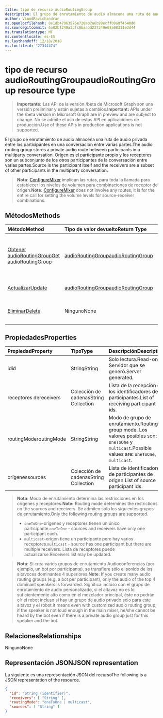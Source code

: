 ```yaml
---
title: tipo de recurso audioRoutingGroup
description: El grupo de enrutamiento de audio almacena una ruta de audio privada entre los participantes en una conversación entre varias partes. Origen es el participante propio y los receptores son un subconjunto de los otros participantes de la conversación entre varias partes.
author: VinodRavichandran
ms.openlocfilehash: 0e1db47963576e728a07a6b99ecff09a0f4640d0
ms.sourcegitcommit: 6a82bf240a3cfc0baabd227349e08a08311e3d44
ms.translationtype: MT
ms.contentlocale: es-ES
ms.lasthandoff: 12/18/2018
ms.locfileid: "27344474"
---
```

# <a name="audioroutinggroup-resource-type"></a><span data-ttu-id="d17f3-104">tipo de recurso audioRoutingGroup</span><span class="sxs-lookup"><span data-stu-id="d17f3-104">audioRoutingGroup resource type</span></span>

> <span data-ttu-id="d17f3-105">**Importante:** Las API de la versión /beta de Microsoft Graph son una versión preliminar y están sujetas a cambios.</span><span class="sxs-lookup"><span data-stu-id="d17f3-105">**Important:** APIs under the /beta version in Microsoft Graph are in preview and are subject to change.</span></span> <span data-ttu-id="d17f3-106">No se admite el uso de estas API en aplicaciones de producción.</span><span class="sxs-lookup"><span data-stu-id="d17f3-106">Use of these APIs in production applications is not supported.</span></span>

<span data-ttu-id="d17f3-107">El grupo de enrutamiento de audio almacena una ruta de audio privada entre los participantes en una conversación entre varias partes.</span><span class="sxs-lookup"><span data-stu-id="d17f3-107">The audio routing group stores a private audio route between participants in a multiparty conversation.</span></span> <span data-ttu-id="d17f3-108">Origen es el participante propio y los receptores son un subconjunto de los otros participantes de la conversación entre varias partes.</span><span class="sxs-lookup"><span data-stu-id="d17f3-108">Source is the participant itself and the receivers are a subset of other participants in the multiparty conversation.</span></span>

> <span data-ttu-id="d17f3-109">**Nota:** [ConfigureMixer](../api/participant-configuremixer.md) implican las rutas, para toda la llamada para establecer los niveles de volumen para combinaciones de receptor de origen.</span><span class="sxs-lookup"><span data-stu-id="d17f3-109">**Note:** [ConfigureMixer](../api/participant-configuremixer.md) does not involve any routes, it is for the entire call for setting the volume levels for source-receiver combinations.</span></span>

## <a name="methods"></a><span data-ttu-id="d17f3-110">Métodos</span><span class="sxs-lookup"><span data-stu-id="d17f3-110">Methods</span></span>

| <span data-ttu-id="d17f3-111">Método</span><span class="sxs-lookup"><span data-stu-id="d17f3-111">Method</span></span>                                                  | <span data-ttu-id="d17f3-112">Tipo de valor devuelto</span><span class="sxs-lookup"><span data-stu-id="d17f3-112">Return Type</span></span>                               | <span data-ttu-id="d17f3-113">Descripción</span><span class="sxs-lookup"><span data-stu-id="d17f3-113">Description</span></span>                                  |
|:--------------------------------------------------------|:------------------------------------------|:---------------------------------------------|
| [<span data-ttu-id="d17f3-114">Obtener audioRoutingGroup</span><span class="sxs-lookup"><span data-stu-id="d17f3-114">Get audioRoutingGroup</span></span>](../api/audioroutinggroup-get.md)| [<span data-ttu-id="d17f3-115">audioRoutingGroup</span><span class="sxs-lookup"><span data-stu-id="d17f3-115">audioRoutingGroup</span></span>](audioroutinggroup.md) | <span data-ttu-id="d17f3-116">Leer las propiedades y las relaciones del objeto audioRoutingGroup.</span><span class="sxs-lookup"><span data-stu-id="d17f3-116">Read properties and relationships of audioRoutingGroup object.</span></span>|
| [<span data-ttu-id="d17f3-117">Actualizar</span><span class="sxs-lookup"><span data-stu-id="d17f3-117">Update</span></span>](../api/audioroutinggroup-update.md)            | [<span data-ttu-id="d17f3-118">audioRoutingGroup</span><span class="sxs-lookup"><span data-stu-id="d17f3-118">audioRoutingGroup</span></span>](audioroutinggroup.md) | <span data-ttu-id="d17f3-119">Actualizar lista de receptores.</span><span class="sxs-lookup"><span data-stu-id="d17f3-119">Update receivers list.</span></span>                       |
| [<span data-ttu-id="d17f3-120">Eliminar</span><span class="sxs-lookup"><span data-stu-id="d17f3-120">Delete</span></span>](../api/audioroutinggroup-delete.md)            | <span data-ttu-id="d17f3-121">Ninguno</span><span class="sxs-lookup"><span data-stu-id="d17f3-121">None</span></span>                                      | <span data-ttu-id="d17f3-122">Eliminar el grupo de enrutamiento de audio.</span><span class="sxs-lookup"><span data-stu-id="d17f3-122">Delete the audio routing group.</span></span>              |

## <a name="properties"></a><span data-ttu-id="d17f3-123">Propiedades</span><span class="sxs-lookup"><span data-stu-id="d17f3-123">Properties</span></span>

| <span data-ttu-id="d17f3-124">Propiedad</span><span class="sxs-lookup"><span data-stu-id="d17f3-124">Property</span></span>      | <span data-ttu-id="d17f3-125">Tipo</span><span class="sxs-lookup"><span data-stu-id="d17f3-125">Type</span></span>              | <span data-ttu-id="d17f3-126">Descripción</span><span class="sxs-lookup"><span data-stu-id="d17f3-126">Description</span></span>                                                          |
| :----------   | :---------------- | :--------------------------------------------------------------------|
| <span data-ttu-id="d17f3-127">id</span><span class="sxs-lookup"><span data-stu-id="d17f3-127">id</span></span>            | <span data-ttu-id="d17f3-128">String</span><span class="sxs-lookup"><span data-stu-id="d17f3-128">String</span></span>            | <span data-ttu-id="d17f3-129">Solo lectura.</span><span class="sxs-lookup"><span data-stu-id="d17f3-129">Read-only.</span></span> <span data-ttu-id="d17f3-130">Servidor que se generó.</span><span class="sxs-lookup"><span data-stu-id="d17f3-130">Server generated.</span></span>                                         |
| <span data-ttu-id="d17f3-131">receptores de</span><span class="sxs-lookup"><span data-stu-id="d17f3-131">receivers</span></span>     | <span data-ttu-id="d17f3-132">Colección de cadenas</span><span class="sxs-lookup"><span data-stu-id="d17f3-132">String Collection</span></span> | <span data-ttu-id="d17f3-133">Lista de la recepción de los identificadores de participantes.</span><span class="sxs-lookup"><span data-stu-id="d17f3-133">List of receiving participant ids.</span></span>                                   |
| <span data-ttu-id="d17f3-134">routingMode</span><span class="sxs-lookup"><span data-stu-id="d17f3-134">routingMode</span></span>   | <span data-ttu-id="d17f3-135">String</span><span class="sxs-lookup"><span data-stu-id="d17f3-135">String</span></span>            | <span data-ttu-id="d17f3-136">Modo de grupo de enrutamiento.</span><span class="sxs-lookup"><span data-stu-id="d17f3-136">Routing group mode.</span></span>  <span data-ttu-id="d17f3-137">Los valores posibles son: `oneToOne` y `multicast`.</span><span class="sxs-lookup"><span data-stu-id="d17f3-137">Possible values are: `oneToOne`, `multicast`.</span></span>   |
| <span data-ttu-id="d17f3-138">orígenes</span><span class="sxs-lookup"><span data-stu-id="d17f3-138">sources</span></span>       | <span data-ttu-id="d17f3-139">Colección de cadenas</span><span class="sxs-lookup"><span data-stu-id="d17f3-139">String Collection</span></span> | <span data-ttu-id="d17f3-140">Lista de identificadores de participantes de origen.</span><span class="sxs-lookup"><span data-stu-id="d17f3-140">List of source participant ids.</span></span>                                      |

> <span data-ttu-id="d17f3-141">**Nota:** Modo de enrutamiento determina las restricciones en los orígenes y receptores.</span><span class="sxs-lookup"><span data-stu-id="d17f3-141">**Note:** Routing mode determines the restrictions on the sources and receivers.</span></span> <span data-ttu-id="d17f3-142">Se admiten sólo los siguientes grupos de enrutamiento.</span><span class="sxs-lookup"><span data-stu-id="d17f3-142">Only the following routing groups are supported.</span></span>
> - <span data-ttu-id="d17f3-143">`oneToOne`-orígenes y receptores tienen un único participante.</span><span class="sxs-lookup"><span data-stu-id="d17f3-143">`oneToOne` - sources and receivers have only one participant each.</span></span>
> - <span data-ttu-id="d17f3-144">`multicast`-origen tiene un participante pero hay varios receptores.</span><span class="sxs-lookup"><span data-stu-id="d17f3-144">`multicast` - source has one participant but there are multiple receivers.</span></span> <span data-ttu-id="d17f3-145">Lista de receptores puede actualizarse.</span><span class="sxs-lookup"><span data-stu-id="d17f3-145">Receivers list may be updated.</span></span>

> <span data-ttu-id="d17f3-146">**Nota:** Si crea varios grupos de enrutamiento Audioconferencias (por ejemplo, un bot por participante), se transfiere sólo el sonido de los altavoces dominantes 4 superiores.</span><span class="sxs-lookup"><span data-stu-id="d17f3-146">**Note:** If you create many audio routing groups (e.g. a bot per participant), only the audio of the top 4 dominant speakers is forwarded.</span></span> <span data-ttu-id="d17f3-147">Significa incluso con el grupo de enrutamiento de audio personalizado, si el altavoz no es lo suficientemente alto como en el mezclador principal, éste no podrán oír el robot incluso si hay un grupo de audio privado solo para este altavoz y el robot.</span><span class="sxs-lookup"><span data-stu-id="d17f3-147">It means even with customized audio routing group, if the speaker is not loud enough in the main mixer, he/she cannot be heard by the bot even if there is a private audio group just for this speaker and the bot.</span></span>

## <a name="relationships"></a><span data-ttu-id="d17f3-148">Relaciones</span><span class="sxs-lookup"><span data-stu-id="d17f3-148">Relationships</span></span>
<span data-ttu-id="d17f3-149">Ninguno</span><span class="sxs-lookup"><span data-stu-id="d17f3-149">None</span></span>

## <a name="json-representation"></a><span data-ttu-id="d17f3-150">Representación JSON</span><span class="sxs-lookup"><span data-stu-id="d17f3-150">JSON representation</span></span>

<span data-ttu-id="d17f3-151">La siguiente es una representación JSON del recurso</span><span class="sxs-lookup"><span data-stu-id="d17f3-151">The following is a JSON representation of the resource.</span></span>

<!-- {
  "blockType": "resource",
  "optionalProperties": [

  ],
  "@odata.type": "microsoft.graph.audioRoutingGroup"
}-->
```json
{
  "id": "String (identifier)",
  "receivers": [ "String" ],
  "routingMode": "oneToOne | multicast",
  "sources": [ "String" ]
}
```
<!-- uuid: 8fcb5dbc-d5aa-4681-8e31-b001d5168d79
2015-10-25 14:57:30 UTC -->
<!-- {
  "type": "#page.annotation",
  "description": "audioRoutingGroup resource",
  "keywords": "",
  "section": "documentation",
  "tocPath": ""
}-->

